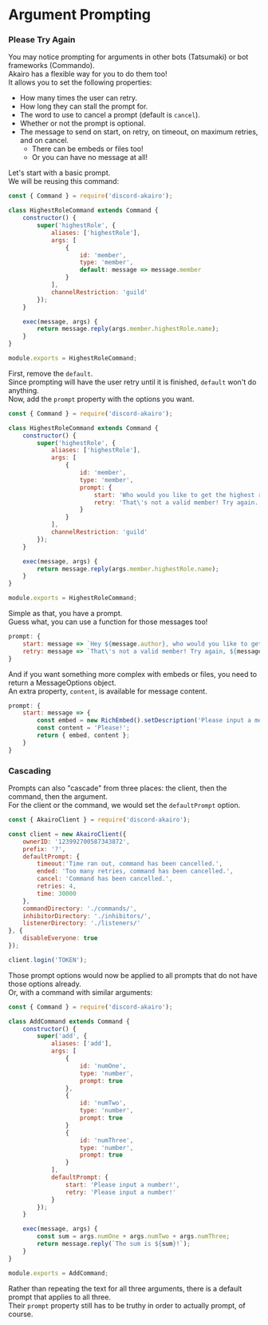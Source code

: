 # Argument Prompting

### Please Try Again

You may notice prompting for arguments in other bots (Tatsumaki) or bot frameworks (Commando).  
Akairo has a flexible way for you to do them too!  
It allows you to set the following properties:  

- How many times the user can retry.
- How long they can stall the prompt for.
- The word to use to cancel a prompt (default is `cancel`).
- Whether or not the prompt is optional.
- The message to send on start, on retry, on timeout, on maximum retries, and on cancel.
    - There can be embeds or files too!
    - Or you can have no message at all!

Let's start with a basic prompt.  
We will be reusing this command:  

```js
const { Command } = require('discord-akairo');

class HighestRoleCommand extends Command {
    constructor() {
        super('highestRole', {
            aliases: ['highestRole'],
            args: [
                {
                    id: 'member',
                    type: 'member',
                    default: message => message.member
                }
            ],
            channelRestriction: 'guild'
        });
    }

    exec(message, args) {
        return message.reply(args.member.highestRole.name);
    }
}

module.exports = HighestRoleCommand;
```

First, remove the `default`.  
Since prompting will have the user retry until it is finished, `default` won't do anything.  
Now, add the `prompt` property with the options you want.  

```js
const { Command } = require('discord-akairo');

class HighestRoleCommand extends Command {
    constructor() {
        super('highestRole', {
            aliases: ['highestRole'],
            args: [
                {
                    id: 'member',
                    type: 'member',
                    prompt: {
                        start: 'Who would you like to get the highest role of?',
                        retry: 'That\'s not a valid member! Try again.'
                    }
                }
            ],
            channelRestriction: 'guild'
        });
    }

    exec(message, args) {
        return message.reply(args.member.highestRole.name);
    }
}

module.exports = HighestRoleCommand;
```

Simple as that, you have a prompt.  
Guess what, you can use a function for those messages too!  

```js
prompt: {
    start: message => `Hey ${message.author}, who would you like to get the highest role of?`,
    retry: message => `That\'s not a valid member! Try again, ${message.author}.`
}
```

And if you want something more complex with embeds or files, you need to return a MessageOptions object.  
An extra property, `content`, is available for message content.  

```js
prompt: {
    start: message => {
        const embed = new RichEmbed().setDescription('Please input a member!');
        const content = 'Please!';
        return { embed, content };
    }
}
```

### Cascading

Prompts can also "cascade" from three places: the client, then the command, then the argument.  
For the client or the command, we would set the `defaultPrompt` option.  

```js
const { AkairoClient } = require('discord-akairo');

const client = new AkairoClient({
    ownerID: '123992700587343872',
    prefix: '?',
    defaultPrompt: {
        timeout:'Time ran out, command has been cancelled.',
        ended: 'Too many retries, command has been cancelled.',
        cancel: 'Command has been cancelled.',
        retries: 4,
        time: 30000
    },
    commandDirectory: './commands/',
    inhibitorDirectory: './inhibitors/',
    listenerDirectory: './listeners/'
}, {
    disableEveryone: true
});

client.login('TOKEN');
```

Those prompt options would now be applied to all prompts that do not have those options already.  
Or, with a command with similar arguments:  

```js
const { Command } = require('discord-akairo');

class AddCommand extends Command {
    constructor() {
        super('add', {
            aliases: ['add'],
            args: [
                {
                    id: 'numOne',
                    type: 'number',
                    prompt: true
                },
                {
                    id: 'numTwo',
                    type: 'number',
                    prompt: true
                }
                {
                    id: 'numThree',
                    type: 'number',
                    prompt: true
                }
            ],
            defaultPrompt: {
                start: 'Please input a number!',
                retry: 'Please input a number!'
            }
        });
    }

    exec(message, args) {
        const sum = args.numOne + args.numTwo + args.numThree;
        return message.reply(`The sum is ${sum}!`);
    }
}

module.exports = AddCommand;
```

Rather than repeating the text for all three arguments, there is a default prompt that applies to all three.  
Their `prompt` property still has to be truthy in order to actually prompt, of course.  
